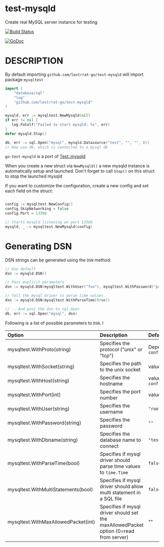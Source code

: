 test-mysqld
==============

Create real MySQL server instance for testing

[![Build Status](https://travis-ci.org/lestrrat-go/test-mysqld.png?branch=master)](https://travis-ci.org/lestrrat-go/test-mysqld)

[![GoDoc](https://godoc.org/github.com/lestrrat-go/test-mysqld?status.svg)](https://godoc.org/github.com/lestrrat-go/test-mysqld)

# DESCRIPTION

By default importing `github.com/lestrrat-go/test-mysqld` will import package
`mysqltest`

```go
import (
    "database/sql"
    "log"
    "github.com/lestrrat-go/test-mysqld"
)

mysqld, err := mysqltest.NewMysqld(nil)
if err != nil {
   log.Fatalf("Failed to start mysqld: %s", err)
}
defer mysqld.Stop()

db, err := sql.Open("mysql", mysqld.Datasource("test", "", "", 0))
// Now use db, which is connected to a mysql db
```

`go-test-mysqld` is a port of [Test::mysqld](https://metacpan.org/release/Test-mysqld)

When you create a new struct via `NewMysqld()` a new mysqld instance is
automatically setup and launched. Don't forget to call `Stop()` on this
struct to stop the launched mysqld

If you want to customize the configuration, create a new config and set each
field on the struct:

```go

config := mysqltest.NewConfig()
config.SkipNetworking = false
config.Port = 13306

// Starts mysqld listening on port 13306
mysqld, _ := mysqltest.NewMysqld(config)
```

# Generating DSN

DSN strings can be generated using the `DSN` method:

```go
// Use default
dsn := mysqld.DSN()

// Pass explicit parameters
dsn := mysqld.DSN(mysqltest.WithUser("foo"), mysqltest.WithPassword("passw0rd!"))

// Tell the mysql driver to parse time values
dsn := mysqld.DSN(mysqltest.WithParseTime(true))

// ...And pass the dsn to sql.Open
db, err := sql.Open("mysql", dsn)
```

Following is a list of possible parameters to `DSN`. I

| Option | Description | Default |
|:-------|:------------|:--------|
| mysqltest.WithProto(string)          | Specifies the protocol ("unix" or "tcp")                             | Depends on value of `config.SkipNetworking` |
| mysqltest.WithSocket(string)         | Specifies the path to the unix socket                                | value of `config.Socket` |
| mysqltest.WithHost(string)           | Specifies the hostname                                               | value of `config.BindAddress` |
| mysqltest.WithPort(int)              | Specifies the port number                                            | value of `config.Port` |
| mysqltest.WithUser(string)           | Specifies the username                                               | `"root"` |
| mysqltest.WithPassword(string)       | Specifies the password                                               | `""` |
| mysqltest.WithDbname(string)         | Specifies the database name to connect                               | `"test"` |
| mysqltest.WithParseTime(bool)        | Specifies if mysql driver should parse time values to `time.Time`    | `false` |
| mysqltest.WithMultiStatements(bool)  | Specifies if mysql driver should allow multi statement in a SQL file | `false` |
| mysqltest.WithMaxAllowedPacket(int)  | Specifies if mysql driver should set the maxAllowedPacket option (0=read from server)     | "" |

